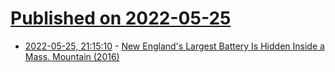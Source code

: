 # [Published on 2022-05-25](index.md)

* [2022-05-25, 21:15:10](https://news.ycombinator.com/item?id=31510662) - [New England's Largest Battery Is Hidden Inside a Mass. Mountain (2016)](https://www.wbur.org/news/2016/12/02/northfield-mountain-hydroelectric-station)
